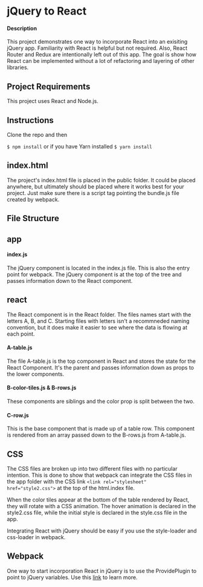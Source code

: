 # jQuery to React

#### Description
This project demonstrates one way to incorporate React into an exisiting jQuery app. Familiarity with React is helpful but not required. Also, React Router and Redux are intentionally left out of this app. The goal is show how React can be implemented without a lot of refactoring and layering of other libraries.  

## Project Requirements
This project uses React and Node.js. 

## Instructions
Clone the repo and then

`$ npm install` or if you have Yarn installed `$ yarn install`

## index.html
The project's index.html file is placed in the public folder. It could be placed anywhere, but ultimately should be placed where it works best for your project. Just make sure there is a script tag pointing the bundle.js file created by webpack.

## File Structure

## app

#### index.js
The jQuery component is located in the index.js file. This is also the entry point for webpack. The jQuery component is at the top of the tree and passes information down to the React component. 

## react
The React component is in the React folder. The files names start with the letters A, B, and C. Starting files with letters isn't a recommneded naming convention, but it does make it easier to see where the data is flowing at each point. 

#### A-table.js
The file A-table.js is the top component in React and stores the state for the React Component. It's the parent and passes information down as props to the lower components.

#### B-color-tiles.js & B-rows.js
These components are siblings and the color prop is split between the two.

#### C-row.js
This is the base component that is made up of a table row. This component is rendered from an array passed down to the B-rows.js from A-table.js.

## CSS

The CSS files are broken up into two different files with no particular intention. This is done to show that webpack can integrate the CSS files in the app folder with the CSS link `<link rel="stylesheet" href="style2.css">` at the top of the html.index file. 

When the color tiles appear at the bottom of the table rendered by React, they will rotate with a CSS animation. The hover animation is declared in the style2.css file, while the initial style is declared in the style.css file in the app. 

Integrating React with jQuery should be easy if you use the style-loader and css-loader in webpack.

## Webpack

One way to start incorporation React in jQuery is to use the ProvidePlugin to point to jQuery variables.
Use this [link](https://webpack.js.org/plugins/provide-plugin/#usage-jquery) to learn more.

